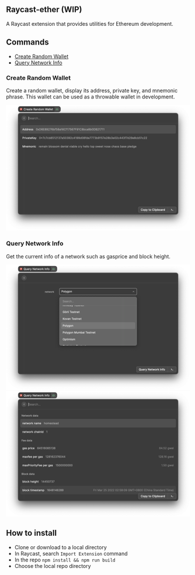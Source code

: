## Raycast-ether (WIP)

A Raycast extension that provides utilities for Ethereum development.

## Commands
- [Create Random Wallet](#create-random-wallet)
- [Query Network Info](#query-network-info)

### Create Random Wallet

Create a random wallet, display its address, private key, and mnemonic phrase. This wallet can be used as a throwable wallet in development.

![](./metadata/create-random-wallet.png)

### Query Network Info

Get the current info of a network such as gasprice and block height.

![](./metadata/select-network.png)
![](./metadata/query-network-info.png)

## How to install

- Clone or download to a local directory
- In Raycast, search  `Import Extension` command
- In the repo `npm install && npm run build`
- Choose the local repo directory